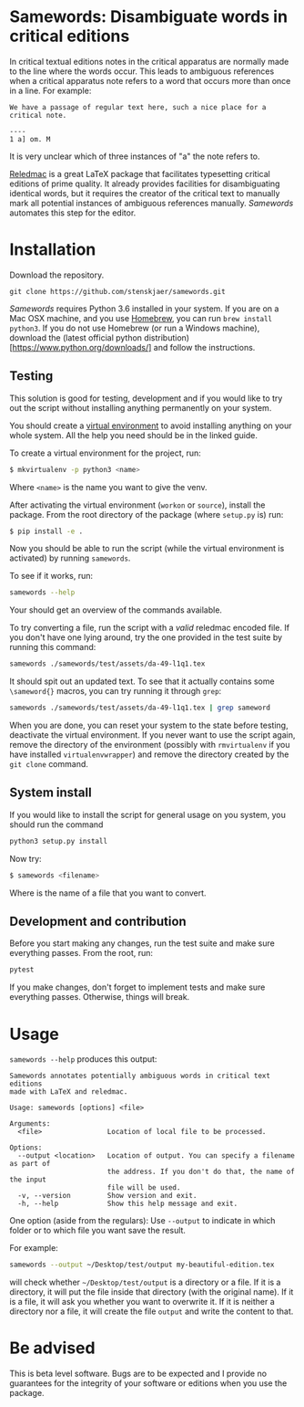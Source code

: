 # Samewords: Disambiguate words in critical editions

In critical textual editions notes in the critical apparatus are normally made
to the line where the words occur. This leads to ambiguous references when a
critical apparatus note refers to a word that occurs more than once in a line.
For example:

```
We have a passage of regular text here, such a nice place for a critical note.

----
1 a] om. M
```

It is very unclear which of three instances of "a" the note refers to.

[Reledmac](https://www.ctan.org/pkg/reledmac) is a great LaTeX package that
facilitates typesetting critical editions of prime quality. It already provides
facilities for disambiguating identical words, but it requires the creator of
the critical text to manually mark all potential instances of ambiguous
references manually. *Samewords* automates this step for the editor.

# Installation

Download the repository. 
```
git clone https://github.com/stenskjaer/samewords.git
```

*Samewords* requires Python 3.6 installed in your system. If you are on a Mac
OSX machine, and you use [Homebrew](https://brew.sh/), you can run `brew install
python3`. If you do not use Homebrew (or run a Windows machine), download the
(latest official python distribution)[https://www.python.org/downloads/] and
follow the instructions.

## Testing

This solution is good for testing, development and if you would like to try out
the script without installing anything permanently on your system. 

You should create
a [virtual environment](http://docs.python-guide.org/en/latest/dev/virtualenvs/)
to avoid installing anything on your whole system. All the help you need should
be in the linked guide.

To create a virtual environment for the project, run:
```bash
$ mkvirtualenv -p python3 <name>
```

Where `<name>` is the name you want to give the venv.

After activating the virtual environment (`workon` or `source`), install
the package. From the root directory of the package (where `setup.py` is) run:

```bash 
$ pip install -e .
```

Now you should be able to run the script (while the virtual environment is
activated) by running `samewords`. 

To see if it works, run:

```bash
samewords --help
```
Your should get an overview of the commands available. 

To try converting a file, run the script with a *valid* reledmac encoded file.
If you don't have one lying around, try the one provided in the test suite by
running this command:

```bash
samewords ./samewords/test/assets/da-49-l1q1.tex
```

It should spit out an updated text. To see that it actually contains some
`\sameword{}` macros, you can try running it through `grep`:

```bash
samewords ./samewords/test/assets/da-49-l1q1.tex | grep sameword
```

When you are done, you can reset your system to the state before testing,
deactivate the virtual environment. If you never want to use the script again,
remove the directory of the environment (possibly with `rmvirtualenv` if you
have installed `virtualenvwrapper`) and remove the directory created by the `git
clone` command.

## System install

If you would like to install the script for general usage on you system, you
should run the command 
```bash
python3 setup.py install
```

Now try:
```bash
$ samewords <filename>
```
Where <filename> is the name of a file that you want to convert. 


## Development and contribution

Before you start making any changes, run the test suite and make sure everything
passes. From the root, run:

```bash
pytest
```

If you make changes, don't forget to implement tests and make sure everything
passes. Otherwise, things will break.

# Usage

`samewords --help` produces this output:
```
Samewords annotates potentially ambiguous words in critical text editions
made with LaTeX and reledmac.

Usage: samewords [options] <file>

Arguments:
  <file>                Location of local file to be processed.

Options:
  --output <location>   Location of output. You can specify a filename as part of
                        the address. If you don't do that, the name of the input
                        file will be used.
  -v, --version         Show version and exit.
  -h, --help            Show this help message and exit.

```

One option (aside from the regulars): Use `--output` to indicate in which folder
or to which file you want save the result.

For example:
```bash
samewords --output ~/Desktop/test/output my-beautiful-edition.tex
```
will check whether `~/Desktop/test/output` is a directory or a file. If it is a
directory, it will put the file inside that directory (with the original name).
If it is a file, it will ask you whether you want to overwrite it. If it is
neither a directory nor a file, it will create the file `output` and write the
content to that.

# Be advised

This is beta level software. Bugs are to be expected and I provide no
guarantees for the integrity of your software or editions when you use the
package.
